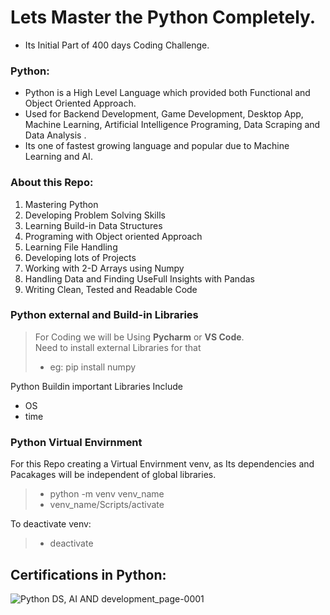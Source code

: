 # Lets Master the Python Completely.

- Its Initial Part of 400 days Coding Challenge.

### Python:
- Python is a High Level Language which provided both Functional and Object Oriented Approach.
- Used for Backend Development, Game Development, Desktop App, Machine Learning, Artificial Intelligence Programing, Data Scraping and Data Analysis .
- Its one of fastest growing language and popular due to Machine Learning and AI.


### About this Repo:
1. Mastering Python
2. Developing Problem Solving Skills
3. Learning Build-in Data Structures
4. Programing with Object oriented Approach
5. Learning File Handling
6. Developing lots of Projects
6. Working with 2-D Arrays using Numpy
7. Handling Data and Finding UseFull Insights with Pandas
6. Writing Clean, Tested and Readable Code

### Python external and Build-in Libraries

> For Coding we will be Using __Pycharm__ or __VS Code__.<br />
> Need to install external Libraries for that <br />
> - eg: pip install numpy

Python Buildin important Libraries Include
- OS
- time


### Python Virtual Envirnment
For this Repo creating a Virtual Envirnment venv, as Its dependencies and Pacakages will be independent of global libraries. <br />
>  - python -m venv venv_name <br />
> - venv_name/Scripts/activate <br />

To deactivate venv: <br />
> - deactivate




## Certifications in Python:

![Python DS, AI AND development_page-0001](https://github.com/HassanMahmoodAwan/Python-Programming-Mastering-Bootcamp/assets/125195617/8b1f8231-9ad5-4b85-9e24-e27ac7851b49)
